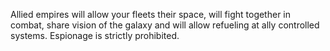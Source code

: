 Allied empires will allow your fleets their space, will fight together in combat, share vision of the galaxy and will allow refueling at ally controlled systems. Espionage is strictly prohibited.